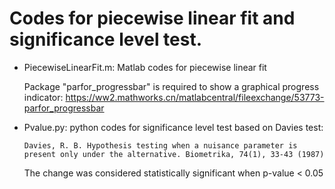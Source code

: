 # Codes for piecewise linear fit and significance level test.

- PiecewiseLinearFit.m: Matlab codes for piecewise linear fit
  
  Package "parfor_progressbar" is required to show a graphical progress indicator:   https://ww2.mathworks.cn/matlabcentral/fileexchange/53773-parfor_progressbar

 
- Pvalue.py: python codes for significance level test based on Davies test:
  <pre><code>Davies, R. B. Hypothesis testing when a nuisance parameter is present only under the alternative. Biometrika, 74(1), 33-43 (1987)</code></pre>
  The change was considered statistically significant when p-value < 0.05
  
